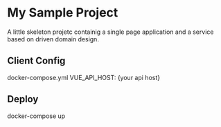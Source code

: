 # My Sample Project
A little skeleton projetc containig a single page application and a service based on driven domain design.
## Client Config
docker-compose.yml 
VUE_API_HOST: {your api host}
## Deploy
docker-compose up
